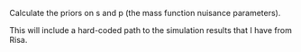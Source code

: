 Calculate the priors on s and p (the mass function nuisance parameters).

This will include a hard-coded path to the simulation results that I have from Risa.